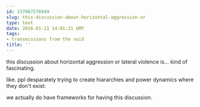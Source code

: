 ```yaml
---
id: 137087576949
slug: this-discussion-about-horizontal-aggression-or
type: text
date: 2016-01-11 14:01:21 GMT
tags:
- transmissions from the void
title: ''
---
```


this discussion about horizontal aggression or lateral violence is... kind of fascinating.

like. ppl desparately trying to create hiararchies and power dynamics where they don't exist:

we actually do have frameworks for having this discussion.